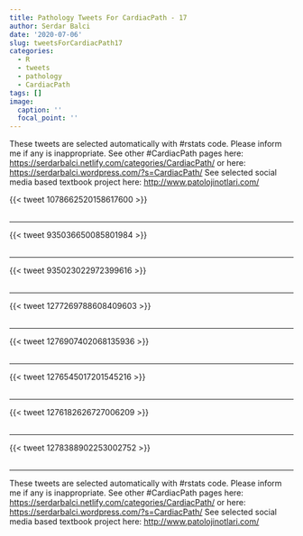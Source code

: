```yaml
---
title: Pathology Tweets For CardiacPath - 17
author: Serdar Balci
date: '2020-07-06'
slug: tweetsForCardiacPath17
categories:
  - R
  - tweets
  - pathology
  - CardiacPath
tags: []
image:
  caption: ''
  focal_point: ''
---
```



These tweets are selected automatically with #rstats code. Please inform me if any is inappropriate.
See other #CardiacPath pages here: https://serdarbalci.netlify.com/categories/CardiacPath/  or here: https://serdarbalci.wordpress.com/?s=CardiacPath/ 
See selected social media based textbook project here: http://www.patolojinotlari.com/

{{< tweet 1078662520158617600 >}}
<br>
<br>
<hr>
{{< tweet 935036650085801984 >}}
<br>
<br>
<hr>
{{< tweet 935023022972399616 >}}
<br>
<br>
<hr>
{{< tweet 1277269788608409603 >}}
<br>
<br>
<hr>
{{< tweet 1276907402068135936 >}}
<br>
<br>
<hr>
{{< tweet 1276545017201545216 >}}
<br>
<br>
<hr>
{{< tweet 1276182626727006209 >}}
<br>
<br>
<hr>
{{< tweet 1278388902253002752 >}}
<br>
<br>
<hr>


These tweets are selected automatically with #rstats code. Please inform me if any is inappropriate.
See other #CardiacPath pages here: https://serdarbalci.netlify.com/categories/CardiacPath/  or here: https://serdarbalci.wordpress.com/?s=CardiacPath/ 
See selected social media based textbook project here: http://www.patolojinotlari.com/
